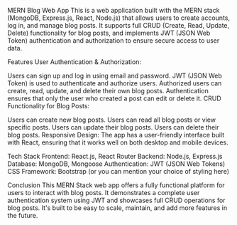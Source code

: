 MERN Blog Web App
This is a web application built with the MERN stack (MongoDB, Express.js, React, Node.js) that allows users to create accounts, log in, and manage blog posts. It supports full CRUD (Create, Read, Update, Delete) functionality for blog posts, and implements JWT (JSON Web Token) authentication and authorization to ensure secure access to user data.

Features
User Authentication & Authorization:

Users can sign up and log in using email and password.
JWT (JSON Web Token) is used to authenticate and authorize users.
Authorized users can create, read, update, and delete their own blog posts.
Authentication ensures that only the user who created a post can edit or delete it.
CRUD Functionality for Blog Posts:

Users can create new blog posts.
Users can read all blog posts or view specific posts.
Users can update their blog posts.
Users can delete their blog posts.
Responsive Design: The app has a user-friendly interface built with React, ensuring that it works well on both desktop and mobile devices.

Tech Stack
Frontend: React.js, React Router
Backend: Node.js, Express.js
Database: MongoDB, Mongoose
Authentication: JWT (JSON Web Tokens)
CSS Framework: Bootstrap (or you can mention your choice of styling here)


Conclusion
This MERN Stack web app offers a fully functional platform for users to interact with blog posts. It demonstrates a complete user authentication system using JWT and showcases full CRUD operations for blog posts. It's built to be easy to scale, maintain, and add more features in the future.


